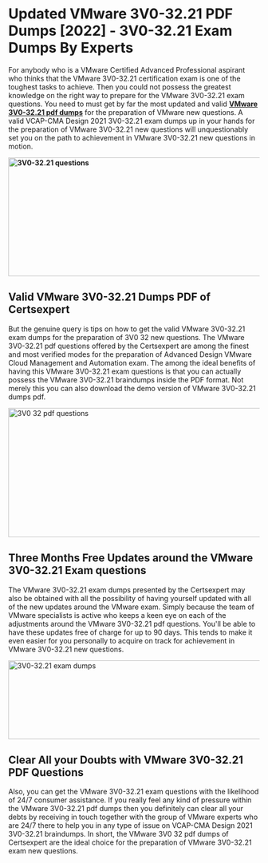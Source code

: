 <h1><strong>Updated VMware 3V0-32.21 PDF Dumps [2022] - 3V0-32.21 Exam Dumps By Experts&nbsp;</strong></h1>
<p><span style="font-weight: 400;">For anybody who is a VMware Certified Advanced Professional aspirant who thinks that the VMware 3V0-32.21 certification exam is one of the toughest tasks to achieve. Then you could not possess the greatest knowledge on the right way to prepare for the VMware 3V0-32.21 exam questions. You need to must get by far the most updated and valid <strong><a href="https://www.certsexpert.com/3V0-32.21-pdf-questions.html">VMware 3V0-32.21 pdf dumps</a></strong> for the preparation of VMware new questions. A valid VCAP-CMA Design 2021 3V0-32.21 exam dumps up in your hands for the preparation of VMware 3V0-32.21 new questions will unquestionably set you on the path to achievement in VMware 3V0-32.21 new questions in motion.</span></p>
<p><span style="font-weight: 400;"><strong><img style="display: block; margin-left: auto; margin-right: auto;" src="https://i.ibb.co/QXh983F/73475278-2429792180625311-4586132736837681152-n.jpg" alt="3V0-32.21 questions" width="632" height="238" /></strong></span></p>
<h2><strong>Valid VMware 3V0-32.21 Dumps PDF of Certsexpert</strong></h2>
<p><span style="font-weight: 400;">But the genuine query is tips on how to get the valid VMware 3V0-32.21 exam dumps for the preparation of 3V0 32 new questions. The VMware 3V0-32.21 pdf questions offered by the Certsexpert are among the finest and most verified modes for the preparation of Advanced Design VMware Cloud Management and Automation exam. The among the ideal benefits of having this VMware 3V0-32.21 exam questions is that you can actually possess the VMware 3V0-32.21 braindumps inside the PDF format. Not merely this you can also download the demo version of VMware 3V0-32.21 dumps pdf.</span></p>
<p><span style="font-weight: 400;"><img style="display: block; margin-left: auto; margin-right: auto;" src="https://i.ibb.co/Jd8hN2L/76714008-3182067705200142-8735104740007870464-n.jpg" alt="3V0 32 pdf questions" width="701" height="259" /></span></p>
<h2><strong>Three Months Free Updates around the VMware 3V0-32.21 Exam questions</strong></h2>
<p><span style="font-weight: 400;">The VMware 3V0-32.21 exam dumps presented by the Certsexpert may also be obtained with all the possibility of having yourself updated with all of the new updates around the VMware exam. Simply because the team of VMware specialists is active who keeps a keen eye on each of the adjustments around the VMware 3V0-32.21 pdf questions. You'll be able to have these updates free of charge for up to 90 days. This tends to make it even easier for you personally to acquire on track for achievement in VMware 3V0-32.21 new questions.</span></p>
<p><span style="font-weight: 400;"><a href="https://www.certsexpert.com/3V0-32.21-pdf-questions.html"><img style="display: block; margin-left: auto; margin-right: auto;" src="https://i.ibb.co/TMnKrkJ/75398236-424489711531572-5064688549987614720-n.jpg" alt="3V0-32.21 exam dumps" width="714" height="158" /></a></span></p>
<h2><strong>Clear All your Doubts with VMware 3V0-32.21 PDF Questions</strong></h2>
<p>Also, you can get the VMware 3V0-32.21 exam questions with the likelihood of 24/7 consumer assistance. If you really feel any kind of pressure within the VMware 3V0-32.21 pdf dumps then you definitely can clear all your debts by receiving in touch together with the group of VMware experts who are 24/7 there to help you in any type of issue on VCAP-CMA Design 2021 3V0-32.21 braindumps. In short, the VMware 3V0 32 pdf dumps of Certsexpert are the ideal choice for the preparation of VMware 3V0-32.21 exam new questions.</p>
